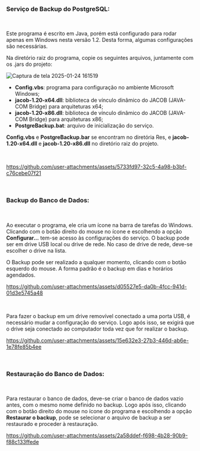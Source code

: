 <h3>Serviço de Backup do PostgreSQL:</h3>

<br>

Este programa é escrito em Java, porém está configurado para rodar apenas em Windows nesta versão 1.2. Desta forma, algumas configurações são necessárias.

Na diretório raiz do programa, copie os seguintes arquivos, juntamente com os .jars do projeto:

![Captura de tela 2025-01-24 161519](https://github.com/user-attachments/assets/b32ffbe8-be9d-419a-afc6-fa816c907176)

<ul>

<li><b>Config.vbs</b>: programa para configuração no ambiente Microsoft Windows;</li>

<li><b>jacob-1.20-x64.dll</b>: biblioteca de vínculo dinâmico do JACOB (JAVA-COM Bridge) para arquiteturas x64;</li>

<li><b>jacob-1.20-x86.dll</b>: biblioteca de vínculo dinâmico do JACOB (JAVA-COM Bridge) para arquiteturas x86;</li>

<li><b>PostgreBackup.bat</b>: arquivo de inicialização do serviço.</li>
  
</ul>

<b>Config.vbs</b> e <b>PostgreBackup.bar</b> se encontram no diretória Res, e <b>jacob-1.20-x64.dll</b> e <b>jacob-1.20-x86.dll</b> no diretório raiz do projeto.

<br>

https://github.com/user-attachments/assets/5733fd97-32c5-4a98-b3bf-c76cebe07f21

<br>

<h3>Backup do Banco de Dados:</h3>

<br>

Ao executar o programa, ele cria um ícone na barra de tarefas do Windows. Clicando com o botão direito do mouse no ícone e escolhendo a opção <b>Configurar...</b> tem-se acesso às configurações do serviço. O backup pode ser em drive USB local ou drive de rede. No caso de drive de rede, deve-se escolher o drive na lista.

O Backup pode ser realizado a qualquer momento, clicando com o botão esquerdo do mouse. A forma padrão é o backup em dias e horários agendados.

https://github.com/user-attachments/assets/d05527e5-da0b-4fcc-941d-01d3e5745a48

<br>

Para fazer o backup em um drive removível conectado a uma porta USB, é necessário mudar a configuração do serviço. Logo após isso, se exigirá que o drive seja conectado ao computador toda vez que for realizar o backup.

https://github.com/user-attachments/assets/15e632e3-27b3-446d-ab6e-1e78fe85b4ee

<br>

<h3>Restauração do Banco de Dados:</h3>

<br>

Para restaurar o banco de dados, deve-se criar o banco de dados vazio antes, com o mesmo nome definido no backup. Logo após isso, clicando com o botão direito do mouse no ícone do programa e escolhendo a opção <b>Restaurar o backup</b>, pode se selecionar o arquivo de backup a ser restaurado e proceder à restauração.

https://github.com/user-attachments/assets/2a58ddef-f698-4b28-90b9-f88c133ffede
